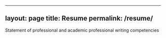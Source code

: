  ---
layout: page
title: Resume
permalink: /resume/
---
Statement of professional and academic professional writing competencies 
